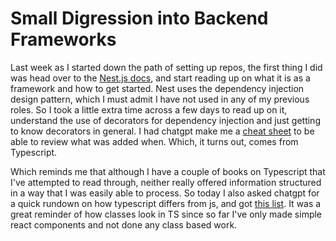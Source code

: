 # Small Digression into Backend Frameworks
Last week as I started down the path of setting up repos, the first thing I did was head over to the [Nest.js docs](https://docs.nestjs.com/), and start reading up on what it is as a framework and how to get started. Nest uses the dependency injection design pattern, which I must admit I have not used in any of my previous roles. So I took a little extra time across a few days to read up on it, understand the use of decorators for dependency injection and just getting to know decorators in general. I had chatgpt make me a [cheat sheet](blog/2025-05-12-modern-javascript-since-es6.md) to be able to review what was added when. Which, it turns out, comes from Typescript. 

Which reminds me that although I have a couple of books on Typescript that I've attempted to read through, neither really offered information structured in a way that I was easily able to process. So today I also asked chatgpt for a quick rundown on how typescript differs from js, and got [this list](2025-05-12-typescript-vs-javascript.md). It was a great reminder of how classes look in TS since so far I've only made simple react components and not done any class based work.